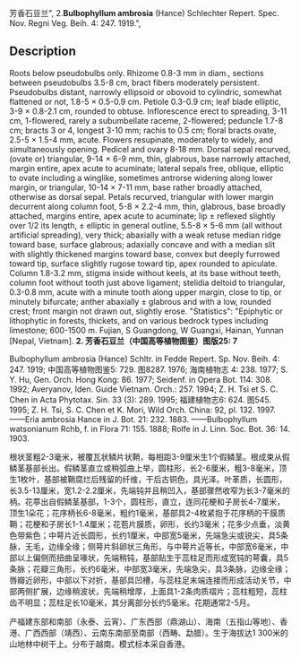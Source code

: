 芳香石豆兰",
2.**Bulbophyllum ambrosia** (Hance) Schlechter Repert. Spec. Nov. Regni Veg. Beih. 4: 247. 1919.",

## Description
Roots below pseudobulbs only. Rhizome 0.8-3 mm in diam., sections between pseudobulbs 3.5-8 cm, bract fibers moderately persistent. Pseudobulbs distant, narrowly ellipsoid or obovoid to cylindric, somewhat flattened or not, 1.8-5 × 0.5-0.9 cm. Petiole 0.3-0.9 cm; leaf blade elliptic, 3-9 × 0.8-2.1 cm, rounded to obtuse. Inflorescence erect to spreading, 3-11 cm, 1-flowered, rarely a subumbellate raceme, 2-flowered; peduncle 1.7-8 cm; bracts 3 or 4, longest 3-10 mm; rachis to 0.5 cm; floral bracts ovate, 2.5-5 × 1.5-4 mm, acute. Flowers resupinate, moderately to widely, and simultaneously opening. Pedicel and ovary 8-18 mm. Dorsal sepal recurved, (ovate or) triangular, 9-14 × 6-9 mm, thin, glabrous, base narrowly attached, margin entire, apex acute to acuminate; lateral sepals free, oblique, elliptic to ovate including a winglike, sometimes antrorse widening along lower margin, or triangular, 10-14 × 7-11 mm, base rather broadly attached, otherwise as dorsal sepal. Petals recurved, triangular with lower margin decurrent along column foot, 5-8 × 2.2-4 mm, thin, glabrous, base broadly attached, margins entire, apex acute to acuminate; lip ± reflexed slightly over 1/2 its length, ± elliptic in general outline, 5.5-8 × 5-6 mm (all without artificial spreading), very thick; abaxially with a weak retuse median ridge toward base, surface glabrous; adaxially concave and with a median slit with slightly thickened margins toward base, convex but deeply furrowed toward tip, surface slightly rugose toward tip, apex rounded to apiculate. Column 1.8-3.2 mm, stigma inside without keels, at its base without teeth, column foot without tooth just above ligament; stelidia deltoid to triangular, 0.3-0.8 mm, acute with a minute tooth along upper margin, close to tip, or minutely bifurcate; anther abaxially ± glabrous and with a low, rounded crest; front margin not drawn out, slightly erose.
  "Statistics": "Epiphytic or lithophytic in forests, thickets, and on various bedrock types including limestone; 600-1500 m. Fujian, S Guangdong, W Guangxi, Hainan, Yunnan [Nepal, Vietnam].
**2. 芳香石豆兰（中国高等植物图鉴）图版25: 7**

Bulbophyllum ambrosia (Hance) Schltr. in Fedde Repert. Sp. Nov. Beih. 4: 247. 1919; 中国高等植物图鉴5: 729. 图8287. 1976; 海南植物志 4: 238. 1977; S. Y. Hu, Gen. Orch. Hong Kong: 86. 1977; Seidenf. in Opera Bot. 114: 308. 1992; Averyanov, Iden. Guide Vietnam. Orch.: 257. 1994; Z. H. Tsi et S. C. Chen in Acta Phytotax. Sin. 33 (3): 289. 1995; 福建植物志6: 624. 图545. 1995; Z. H. Tsi, S. C. Chen et K. Mori, Wild Orch. China: 92, pl. 132. 1997. ——Eria ambrosia Hance in J. Bot. 21: 232. 1883. ——Bulbophyllum watsonianum Rchb, f. in Flora 71: 155. 1888; Rolfe in J. Linn. Soc. Bot. 36: 14. 1903.

根状茎粗2-3毫米，被覆瓦状鳞片状鞘，每相距3-9厘米生1个假鳞茎。根成束从假鳞茎基部长出。假鳞茎直立或稍弧曲上举，圆柱形，长2-6厘米，粗3-8毫米，顶生1枚叶，基部被鞘腐烂后残留的纤维，干后古铜色，具光泽。叶革质，长圆形，长3.5-13厘米，宽1.2-2.2厘米，先端钝并且稍凹入，基部骤然收窄为长3-7毫米的柄。花葶出自假鳞茎基部，1-3个，圆柱形，直立，连同花梗和子房长4-7厘米，顶生1朵花；花序柄长6-8毫米，粗约1毫米，基部具2-4枚紧抱于花序柄的干膜质鞘；花梗和子房长1-1.4厘米；花苞片膜质，卵形，长约3毫米；花多少点垂，淡黄色带紫色；中萼片近长圆形，长约1厘米，中部宽5毫米，先端急尖或锐尖，具5条脉，无毛，边缘全缘；侧萼片斜卵状三角形，与中萼片近等长，中部宽6毫米，中部以上偏侧而扭曲呈喙状，先端稍钝，基部贴生于蕊柱足而形成宽钝的萼囊，具5条脉；花瓣三角形，长约6毫米，中部宽3毫米，先端急尖，具3条脉，边缘全缘；唇瓣近卵形，中部以下对折，基部具凹槽，与蕊柱足末端连接而形成活动关节，中部两侧扩展，边缘稍波状，先端稍增厚，上面具1-2条肉质褶片；蕊柱粗短，蕊柱齿不明显；蕊柱足长10毫米，其分离部分长约5毫米。花期通常2-5月。

产福建东部和南部（永泰、云宵）、广东西部（鼎湖山）、海南（五指山等地）、香港、广西西部（靖西）、云南东南部至南部（西畴、勐腊）。生于海拔达1 300米的山地林中树干上。分布于越南。模式标本采自香港。
